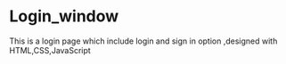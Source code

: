 # Login_window
This is a login page which include login and sign in option ,designed with HTML,CSS,JavaScript
